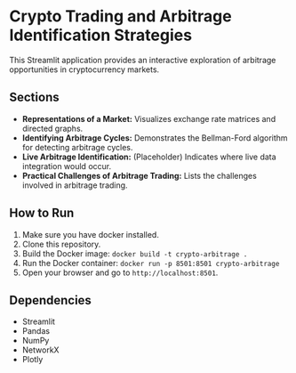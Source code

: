 
# Crypto Trading and Arbitrage Identification Strategies

This Streamlit application provides an interactive exploration of arbitrage opportunities in cryptocurrency markets.

## Sections

*   **Representations of a Market:** Visualizes exchange rate matrices and directed graphs.
*   **Identifying Arbitrage Cycles:** Demonstrates the Bellman-Ford algorithm for detecting arbitrage cycles.
*   **Live Arbitrage Identification:** (Placeholder) Indicates where live data integration would occur.
*   **Practical Challenges of Arbitrage Trading:** Lists the challenges involved in arbitrage trading.

## How to Run

1.  Make sure you have docker installed.
2.  Clone this repository.
3.  Build the Docker image: `docker build -t crypto-arbitrage .`
4.  Run the Docker container: `docker run -p 8501:8501 crypto-arbitrage`
5.  Open your browser and go to `http://localhost:8501`.

## Dependencies

*   Streamlit
*   Pandas
*   NumPy
*   NetworkX
*   Plotly

